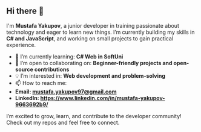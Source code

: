 ## Hi there 👋

I'm **Mustafa Yakupov**, a junior developer in training passionate about technology and eager to learn new things. I’m currently building my skills in **C# and JavaScript**, and working on small projects to gain practical experience.

- 🌱 I’m currently learning: **C# Web in SoftUni**
- 🤝 I’m open to collaborating on: **Beginner-friendly projects and open-source contributions**
- 💡 I’m interested in: **Web development and problem-solving**
- 📫 How to reach me:
- **Email: mustafa.yakupov97@gmail.com**
- **LinkedIn: https://www.linkedin.com/in/mustafa-yakupov-9663692b9/**

I’m excited to grow, learn, and contribute to the developer community! Check out my repos and feel free to connect.

